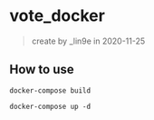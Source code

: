 # vote_docker

> create by _lin9e in 2020-11-25
## How to use
```
docker-compose build

docker-compose up -d
```
